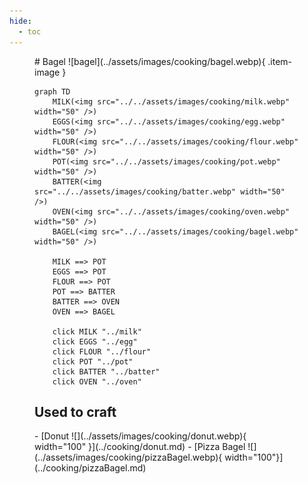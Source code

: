 ```yaml
---
hide:
  - toc
---
```

<figure markdown="1">
# Bagel
![bagel](../assets/images/cooking/bagel.webp){ .item-image }

```mermaid
graph TD
    MILK(<img src="../../assets/images/cooking/milk.webp" width="50" />)
    EGGS(<img src="../../assets/images/cooking/egg.webp" width="50" />)
    FLOUR(<img src="../../assets/images/cooking/flour.webp" width="50" />)
    POT(<img src="../../assets/images/cooking/pot.webp" width="50" />)
    BATTER(<img src="../../assets/images/cooking/batter.webp" width="50" />)
    OVEN(<img src="../../assets/images/cooking/oven.webp" width="50" />)
    BAGEL(<img src="../../assets/images/cooking/bagel.webp" width="50" />)
    
    MILK ==> POT
    EGGS ==> POT
    FLOUR ==> POT
    POT ==> BATTER
    BATTER ==> OVEN
    OVEN ==> BAGEL 

    click MILK "../milk"
    click EGGS "../egg"
    click FLOUR "../flour"
    click POT "../pot"
    click BATTER "../batter"
    click OVEN "../oven"

```

## Used to craft

<div class="grid cards" markdown>
- [Donut ![](../assets/images/cooking/donut.webp){ width="100" }](../cooking/donut.md)
- [Pizza Bagel ![](../assets/images/cooking/pizzaBagel.webp){ width="100"}](../cooking/pizzaBagel.md)
</div>


</figure>
